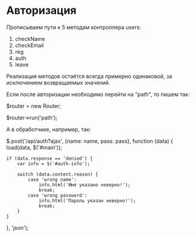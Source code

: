 # Авторизация

Прописываем пути к 5 методам контроллера users:
1. checkName
2. checkEmail
3. reg
4. auth
5. leave

Реализация методов остаётся всегда примерно одинаковой, за исключением возвращаемых значений.

Если после авторизации необходимо перейти на "path", то пишем так:

$router = new Router;

$router->run('path');

А в обработчике, например, так:

$.post('/api/auth?ajax', {name: name, pass: pass}, function (data) {
    load(data, $('#main'));

    if (data.response == 'denied') {
        var info = $('#auth-info');

        switch (data.content.reason) {
            case 'wrong name':
                info.html('Имя указано неверно!');
                break;
            case 'wrong password':
                info.html('Пароль указан неверно!');
                break;
        }
    }
}, 'json');
